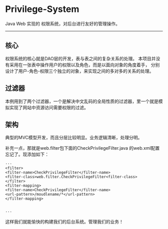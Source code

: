# Privilege-System
Java Web 实现的 权限系统，对后台进行友好的管理操作。

---

## 核心
权限系统的核心就是DAO层的开发，表与表之间的复杂关系的处理。
本项目并没有采用在一张表中操作用户的权限以及角色，而是以面向对象的角度着手，
分别设计了用户-角色-权限三个独立的对象，来实现之间的多对多的关系的处理。

## 过滤器

本例用到了两个过滤器，一个是解决中文乱码的全局性质的过滤器，里一个就是模拟实现了网站中资源访问需要权限的过滤。

## 架构

典型的MVC模型开发，而且分层比较明显。业务逻辑清晰，处理分明。













补充一点，那就是web.filter包下面的CheckPrivilegeFilter.java 的web.xml配置忘记了。现添加如下：
```
···
<filter>
<filter-name>CheckPrivilegeFilter</filter-name>
<filter-class>web.filter.CheckPrivilegeFilter<filter-class>
</filter>
<filter-mapping>
<filter-name>CheckPrivilegeFilter</filter-name>
<url-pattern>/moudlename/*</url-pattern>
</filter-mapping>


···

```
这样我们就能愉快的构建我们的后台系统。管理我们的业务！
